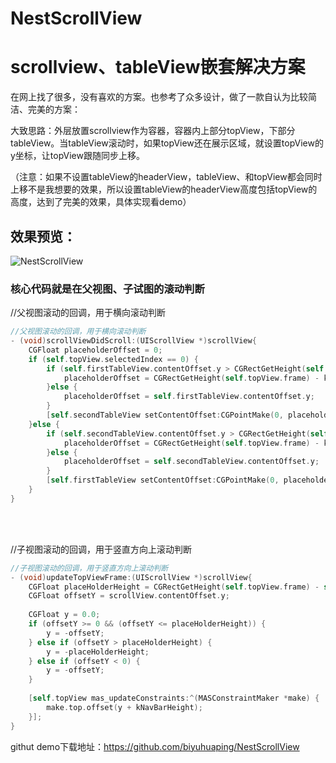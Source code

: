 # NestScrollView
# scrollview、tableView嵌套解决方案

在网上找了很多，没有喜欢的方案。也参考了众多设计，做了一款自认为比较简洁、完美的方案：

大致思路：外层放置scrollview作为容器，容器内上部分topView，下部分tableView。当tableView滚动时，如果topView还在展示区域，就设置topView的y坐标，让topView跟随同步上移。

（注意：如果不设置tableView的headerView，tableView、和topView都会同时上移不是我想要的效果，所以设置tableView的headerView高度包括topView的高度，达到了完美的效果，具体实现看demo）
## 效果预览：
![NestScrollView](https://user-images.githubusercontent.com/5062917/179965276-de9ad50c-9bb6-43b5-9da4-43f80ae7c7ab.gif)


### 核心代码就是在父视图、子试图的滚动判断
//父视图滚动的回调，用于横向滚动判断
```objectivec
//父视图滚动的回调，用于横向滚动判断
- (void)scrollViewDidScroll:(UIScrollView *)scrollView{    
    CGFloat placeholderOffset = 0;
    if (self.topView.selectedIndex == 0) {
        if (self.firstTableView.contentOffset.y > CGRectGetHeight(self.topView.frame) - kItemheight) {
            placeholderOffset = CGRectGetHeight(self.topView.frame) - kItemheight;
        }else {
            placeholderOffset = self.firstTableView.contentOffset.y;
        }
        [self.secondTableView setContentOffset:CGPointMake(0, placeholderOffset) animated:NO];
    }else {
        if (self.secondTableView.contentOffset.y > CGRectGetHeight(self.topView.frame) - kItemheight) {
            placeholderOffset = CGRectGetHeight(self.topView.frame) - kItemheight;
        }else {
            placeholderOffset = self.secondTableView.contentOffset.y;
        }
        [self.firstTableView setContentOffset:CGPointMake(0, placeholderOffset) animated:NO];
    }
}
```
<br></br>


//子视图滚动的回调，用于竖直方向上滚动判断
```objectivec
//子视图滚动的回调，用于竖直方向上滚动判断
- (void)updateTopViewFrame:(UIScrollView *)scrollView{
    CGFloat placeHolderHeight = CGRectGetHeight(self.topView.frame) - self.topView.itemHeight;
    CGFloat offsetY = scrollView.contentOffset.y;
    
    CGFloat y = 0.0;
    if (offsetY >= 0 && (offsetY <= placeHolderHeight)) {
        y = -offsetY;
    } else if (offsetY > placeHolderHeight) {
        y = -placeHolderHeight;
    } else if (offsetY < 0) {
        y = -offsetY;
    }
    
    [self.topView mas_updateConstraints:^(MASConstraintMaker *make) {
        make.top.offset(y + kNavBarHeight);
    }];
}
```
githut demo下载地址：https://github.com/biyuhuaping/NestScrollView
